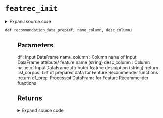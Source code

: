 # <code>featrec_init</code>
<details class="source">
<summary>
<span>Expand source code</span>
</summary>
<pre>
```python
from anovos.feature_recommender.feature_exploration import *
from re import finditer
import copy


def camel_case_split(input):
    """

    Parameters
    ----------
    input :
        Input (string) which requires cleaning

    Returns
    -------

    """
    processed_input = ""
    matches = finditer(".+?(?:(?<=[a-z])(?=[A-Z])|(?<=[A-Z])(?=[A-Z][a-z])|$)", input)
    for m in matches:
        processed_input += str(m.group(0)) + str(" ")
    return processed_input


def recommendation_data_prep(df, name_column, desc_column):
    """

    Parameters
    ----------
    df :
        Input DataFrame
    name_column :
        Column name of Input DataFrame attribute/ feature name (string)
    desc_column :
        Column name of Input DataFrame attribute/ feature description (string)
        :return list_corpus: List of prepared data for Feature Recommender functions
        :return df_prep: Processed DataFrame for Feature Recommender functions

    Returns
    -------

    """
    if not isinstance(df, pd.DataFrame):
        raise TypeError("Invalid input for df")
    if name_column not in df.columns and name_column != None:
        raise TypeError("Invalid input for name_column")
    if desc_column not in df.columns and desc_column != None:
        raise TypeError("Invalid input for desc_column")
    if name_column == None and desc_column == None:
        raise TypeError("Need at least one input for either name_column or desc_column")
    df_prep = copy.deepcopy(df)
    if name_column == None:
        df_prep[desc_column] = df_prep[desc_column].astype(str)
        df_prep_com = df_prep[desc_column]
    elif desc_column == None:
        df_prep[name_column] = df_prep[name_column].astype(str)
        df_prep_com = df_prep[name_column]
    else:
        df_prep[name_column] = df_prep[name_column].str.replace("_", " ")
        df_prep[name_column] = df_prep[name_column].astype(str)
        df_prep[desc_column] = df_prep[desc_column].astype(str)
        df_prep_com = df_prep[[name_column, desc_column]].agg(" ".join, axis=1)
    df_prep_com = df_prep_com.replace({"[^A-Za-z0-9 ]+": " "}, regex=True)
    for i in range(len(df_prep_com)):
        df_prep_com[i] = df_prep_com[i].strip()
        df_prep_com[i] = camel_case_split(df_prep_com[i])
    list_corpus = df_prep_com.to_list()
    return list_corpus, df_prep


df_groupby_fer = (
    df_input_fer.groupby([feature_name_column, feature_desc_column])
    .agg(
        {
            industry_column: lambda x: ", ".join(set(x.dropna())),
            usecase_column: lambda x: ", ".join(set(x.dropna())),
            source_column: lambda x: ", ".join(set(x.dropna())),
        }
    )
    .reset_index()
)
list_train_fer, df_rec_fer = recommendation_data_prep(
    df_groupby_fer, feature_name_column, feature_name_column
)
list_embedding_train_fer = model_fer.encode(list_train_fer, convert_to_tensor=True)
```
</pre>
</details>
## Functions
<dl>
<dt id="anovos.feature_recommender.featrec_init.camel_case_split"><code class="name flex">
<span>def <span class="ident">camel_case_split</span></span>(<span>input)</span>
</code></dt>
<dd>
<div class="desc"><h2 id="parameters">Parameters</h2>
<p>input :
Input (string) which requires cleaning</p>
<h2 id="returns">Returns</h2></div>
<details class="source">
<summary>
<span>Expand source code</span>
</summary>
<pre>
```python
def camel_case_split(input):
    """

    Parameters
    ----------
    input :
        Input (string) which requires cleaning

    Returns
    -------

    """
    processed_input = ""
    matches = finditer(".+?(?:(?<=[a-z])(?=[A-Z])|(?<=[A-Z])(?=[A-Z][a-z])|$)", input)
    for m in matches:
        processed_input += str(m.group(0)) + str(" ")
    return processed_input
```
</pre>
</details>
</dd>
<dt id="anovos.feature_recommender.featrec_init.recommendation_data_prep"><code class="name flex">
<span>def <span class="ident">recommendation_data_prep</span></span>(<span>df, name_column, desc_column)</span>
</code></dt>
<dd>
<div class="desc"><h2 id="parameters">Parameters</h2>
<p>df :
Input DataFrame
name_column :
Column name of Input DataFrame attribute/ feature name (string)
desc_column :
Column name of Input DataFrame attribute/ feature description (string)
:return list_corpus: List of prepared data for Feature Recommender functions
:return df_prep: Processed DataFrame for Feature Recommender functions</p>
<h2 id="returns">Returns</h2></div>
<details class="source">
<summary>
<span>Expand source code</span>
</summary>
<pre>
```python
def recommendation_data_prep(df, name_column, desc_column):
    """

    Parameters
    ----------
    df :
        Input DataFrame
    name_column :
        Column name of Input DataFrame attribute/ feature name (string)
    desc_column :
        Column name of Input DataFrame attribute/ feature description (string)
        :return list_corpus: List of prepared data for Feature Recommender functions
        :return df_prep: Processed DataFrame for Feature Recommender functions

    Returns
    -------

    """
    if not isinstance(df, pd.DataFrame):
        raise TypeError("Invalid input for df")
    if name_column not in df.columns and name_column != None:
        raise TypeError("Invalid input for name_column")
    if desc_column not in df.columns and desc_column != None:
        raise TypeError("Invalid input for desc_column")
    if name_column == None and desc_column == None:
        raise TypeError("Need at least one input for either name_column or desc_column")
    df_prep = copy.deepcopy(df)
    if name_column == None:
        df_prep[desc_column] = df_prep[desc_column].astype(str)
        df_prep_com = df_prep[desc_column]
    elif desc_column == None:
        df_prep[name_column] = df_prep[name_column].astype(str)
        df_prep_com = df_prep[name_column]
    else:
        df_prep[name_column] = df_prep[name_column].str.replace("_", " ")
        df_prep[name_column] = df_prep[name_column].astype(str)
        df_prep[desc_column] = df_prep[desc_column].astype(str)
        df_prep_com = df_prep[[name_column, desc_column]].agg(" ".join, axis=1)
    df_prep_com = df_prep_com.replace({"[^A-Za-z0-9 ]+": " "}, regex=True)
    for i in range(len(df_prep_com)):
        df_prep_com[i] = df_prep_com[i].strip()
        df_prep_com[i] = camel_case_split(df_prep_com[i])
    list_corpus = df_prep_com.to_list()
    return list_corpus, df_prep
```
</pre>
</details>
</dd>
</dl>